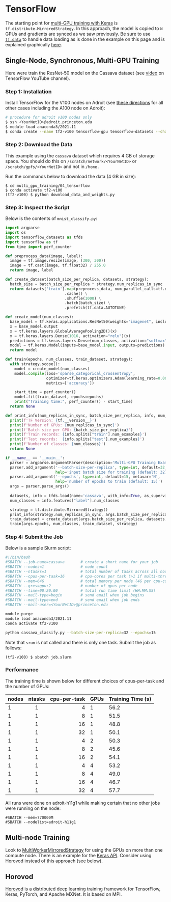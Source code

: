 # TensorFlow

The starting point for [multi-GPU training with Keras](https://www.tensorflow.org/tutorials/distribute/keras) is `tf.distribute.MirroredStrategy`. In this approach, the model is copied to `N` GPUs and gradients are synced as we saw previously. Be sure to use [`tf.data`](https://www.tensorflow.org/api_docs/python/tf/data) to handle data loading as is done in the example on this page and is explained graphically [here](https://colab.research.google.com/github/tensorflow/docs/blob/master/site/en/guide/data_performance.ipynb#scrollTo=i3NtGI3r-jLp).

## Single-Node, Synchronous, Multi-GPU Training

Here were train the ResNet-50 model on the Cassava dataset (see [video](https://www.youtube.com/watch?v=xzSCvXDcX68) on TensorFlow YouTube channel).

### Step 1: Installation

Install TensorFlow for the V100 nodes on Adroit (see [these directions](https://researchcomputing.princeton.edu/support/knowledge-base/tensorflow#install) for all other cases including the A100 node on Adroit):

```bash
# procedure for adroit v100 nodes only
$ ssh <YourNetID>@adroit.princeton.edu
$ module load anaconda3/2021.11
$ conda create --name tf2-v100 tensorflow-gpu tensorflow-datasets --channel conda-forge -y
```

### Step 2: Download the Data

This example using the `cassava` dataset which requires 4 GB of storage space. You should do this on `/scratch/network/<YourNetID>` or `/scratch/gpfs/<YourNetID>` and not in `/home.`

Run the commands below to download the data (4 GB in size):

```
$ cd multi_gpu_training/04_tensorflow
$ conda activate tf2-v100
(tf2-v100) $ python download_data_and_weights.py
```

### Step 3: Inspect the Script

Below is the contents of `mnist_classify.py`:

```python
import argparse
import os
import tensorflow_datasets as tfds
import tensorflow as tf
from time import perf_counter

def preprocess_data(image, label):
  image = tf.image.resize(image, (300, 300))
  image = tf.cast(image, tf.float32) / 255.0
  return image, label

def create_dataset(batch_size_per_replica, datasets, strategy):
  batch_size = batch_size_per_replica * strategy.num_replicas_in_sync
  return datasets['train'].map(preprocess_data, num_parallel_calls=tf.data.AUTOTUNE) \
                          .cache() \
                          .shuffle(1000) \
                          .batch(batch_size) \
                          .prefetch(tf.data.AUTOTUNE)

def create_model(num_classes):
  base_model = tf.keras.applications.ResNet50(weights="imagenet", include_top=False)
  x = base_model.output
  x = tf.keras.layers.GlobalAveragePooling2D()(x)
  x = tf.keras.layers.Dense(1016, activation="relu")(x)
  predictions = tf.keras.layers.Dense(num_classes, activation="softmax")(x)
  model = tf.keras.Model(inputs=base_model.input, outputs=predictions)
  return model

def train(epochs, num_classes, train_dataset, strategy):
  with strategy.scope():
    model = create_model(num_classes)
    model.compile(loss='sparse_categorical_crossentropy',
                  optimizer=tf.keras.optimizers.Adam(learning_rate=0.0001),
                  metrics=['accuracy'])

    start_time = perf_counter()
    model.fit(train_dataset, epochs=epochs)
    print("Training time:", perf_counter() - start_time)
  return None

def print_info(num_replicas_in_sync, batch_size_per_replica, info, num_classes):
  print(f'TF Version: {tf.__version__}')
  print(f'Number of GPUs: {num_replicas_in_sync}')
  print(f'Batch size per GPU: {batch_size_per_replica}')
  print(f'Train records: {info.splits["train"].num_examples}')
  print(f'Test records:  {info.splits["test"].num_examples}')
  print(f'Number of classes: {num_classes}')
  return None

if __name__ == '__main__':
  parser = argparse.ArgumentParser(description='Multi-GPU Training Example')
  parser.add_argument('--batch-size-per-replica', type=int, default=32, metavar='N',
                      help='input batch size for training (default: 32)')
  parser.add_argument('--epochs', type=int, default=15, metavar='N',
                      help='number of epochs to train (default: 15)')
  args = parser.parse_args()
  
  datasets, info = tfds.load(name='cassava', with_info=True, as_supervised=True, data_dir=".")
  num_classes = info.features["label"].num_classes

  strategy = tf.distribute.MirroredStrategy()
  print_info(strategy.num_replicas_in_sync, args.batch_size_per_replica, info, num_classes)
  train_dataset = create_dataset(args.batch_size_per_replica, datasets, strategy)
  train(args.epochs, num_classes, train_dataset, strategy)
```

### Step 4: Submit the Job

Below is a sample Slurm script:

```bash
#!/bin/bash
#SBATCH --job-name=cassava       # create a short name for your job
#SBATCH --nodes=1                # node count
#SBATCH --ntasks=1               # total number of tasks across all nodes
#SBATCH --cpus-per-task=16       # cpu-cores per task (>1 if multi-threaded tasks)
#SBATCH --mem=64G                # total memory per node (4G per cpu-core is default)
#SBATCH --gres=gpu:2             # number of gpus per node
#SBATCH --time=00:20:00          # total run time limit (HH:MM:SS)
#SBATCH --mail-type=begin        # send email when job begins
#SBATCH --mail-type=end          # send email when job ends
#SBATCH --mail-user=<YourNetID>@princeton.edu

module purge
module load anaconda3/2021.11
conda activate tf2-v100

python cassava_classify.py --batch-size-per-replica=32 --epochs=15
```

Note that `srun` is not called and there is only one task. Submit the job as follows:

```
(tf2-v100) $ sbatch job.slurm
```

### Performance

The training time is shown below for different choices of cpus-per-task and the number of GPUs:

| nodes        | ntasks         | cpu-per-task  | GPUs    | Training Time (s) |
| ------------- |:-------------:| -------------:|---------| ----------------- |
| 1             |     1         | 4            |  1       | 56.2              |
| 1             |     1         | 8            |  1       | 51.5              |
| 1             |     1         | 16           |  1       | 48.8              |
| 1             |     1         | 32           |  1       | 50.1              |
| 1             |     1         | 4            |  2       | 50.3              |
| 1             |     1         | 8            |  2       | 45.6              |
| 1             |     1         | 16           |  2       | 54.1              |
| 1             |     1         | 4            |  4       | 53.2              |
| 1             |     1         | 8            |  4       | 49.0              |
| 1             |     1         | 16           |  4       | 46.7              |
| 1             |     1         | 32           |  4       | 57.7              |

All runs were done on adroit-h11g1 while making certain that no other jobs were running on the node:

```
#SBATCH --mem=770000M
#SBATCH --nodelist=adroit-h11g1
```

## Multi-node Training

Look to [MultiWorkerMirroredStrategy](https://www.tensorflow.org/guide/distributed_training#multiworkermirroredstrategy) for using the GPUs on more than one compute node. There is an example for the [Keras API](https://www.tensorflow.org/tutorials/distribute/multi_worker_with_keras). Consider using Horovod instead of this approach (see below).

## Horovod

[Horovod](https://horovod.ai/) is a distributed deep learning training framework for TensorFlow, Keras, PyTorch, and Apache MXNet. It is based on MPI.
